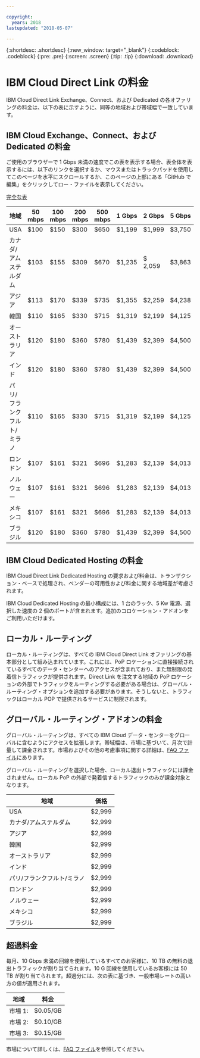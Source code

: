 ```yaml
---

copyright:
  years: 2018
lastupdated: "2018-05-07"

---
```


{:shortdesc: .shortdesc}
{:new_window: target="_blank"}
{:codeblock: .codeblock}
{:pre: .pre}
{:screen: .screen}
{:tip: .tip}
{:download: .download}


# IBM Cloud Direct Link の料金 

IBM Cloud Direct Link Exchange、Connect、および Dedicated の各オファリングの料金は、以下の表に示すように、同等の地域および帯域幅で一致しています。

## IBM Cloud Exchange、Connect、および Dedicated の料金

ご使用のブラウザーで 1 Gbps 未満の速度でこの表を表示する場合、表全体を表示するには、以下のリンクを選択するか、マウスまたはトラックパッドを使用してこのページを水平にスクロールするか、このページの上部にある「GitHub で編集」をクリックしてロー・ファイルを表示してください。

[完全な表](pricing-table.html)

| 地域 | 50 mbps | 100 mbps | 200 mbps | 500 mbps | 1 Gbps | 2 Gbps | 5 Gbps | 10 Gbps |
|----|----|----|----|----|----|----|----|----|
| USA |  $100 | $150 | $300 | $650 | $1,199 | $1,999 | $3,750 | $4,999 |
| カナダ/アムステルダム |  $103 | $155 | $309 | $670 | $1,235 | $ 2,059 | $3,863 | $5,149 |
| アジア | $113 | $170 | $339 | $735 | $1,355 | $2,259 | $4,238 | $5,649 |
| 韓国 | $110 | $165 | $330 | $715 | $1,319 | $2,199 | $4,125 | $5,499 |
| オーストラリア | $120 | $180 | $360 | $780 | $1,439 | $2,399 | $4,500| $5,999 |
| インド | $120 | $180 | $360 | $780 | $1,439 | $2,399 | $4,500| $5,999 |
| パリ/フランクフルト/ミラノ |  $110 | $165 | $330 | $715 | $1,319 | $2,199 | $4,125 | $5,499 |
|ロンドン |  $107 | $161 | $321 | $696 | $1,283 | $2,139 | $4,013 | $5,349 |
| ノルウェー | $107 | $161 | $321 | $696 | $1,283 | $2,139 | $4,013 | $5,349 |
| メキシコ| $107 | $161 | $321 | $696 | $1,283 | $2,139 | $4,013 | $5,349 |
|ブラジル | $120 | $180 | $360 | $780 | $1,439 | $2,399 | $4,500| $5,999 |


## IBM Cloud Dedicated Hosting の料金

IBM Cloud Direct Link Dedicated Hosting の要求および料金は、トランザクション・ベースで処理され、ベンダーの可用性および料金に関する地域差が考慮されます。

IBM Cloud Dedicated Hosting の最小構成には、1 台のラック、5 Kw 電源、選択した速度の 2 個のポートが含まれます。追加のコロケーション・アドオンをご利用いただけます。

## ローカル・ルーティング

ローカル・ルーティングは、すべての IBM Cloud Direct Link オファリングの基本部分として組み込まれています。これには、PoP ロケーションに直接接続されているすべてのデータ・センターへのアクセスが含まれており、また無制限の発着信トラフィックが提供されます。Direct Link を注文する地域の PoP ロケーションの外部でトラフィックをルーティングする必要がある場合は、グローバル・ルーティング・オプションを追加する必要があります。そうしないと、トラフィックはローカル POP で提供されるサービスに制限されます。

## グローバル・ルーティング・アドオンの料金

グローバル・ルーティングは、すべての IBM Cloud データ・センターをグローバルに含むようにアクセスを拡張します。帯域幅は、市場に基づいて、月次で計量して課金されます。市場およびその他の考慮事項に関する詳細は、[FAQ ファイル](faqs.html#what-are-the-local-routing-and-global-routing-options)にあります。

グローバル・ルーティングを選択した場合、ローカル退出トラフィックには課金されません。ローカル PoP の外部で発着信するトラフィックのみが課金対象となります。

| 地域 | 価格 |
|---------|----------|
|USA | $2,999 |
|カナダ/アムステルダム | $2,999 |
|アジア | $2,999 |
|韓国 | $2,999 |
|オーストラリア | $2,999 |
|インド | $2,999 |
|パリ/フランクフルト/ミラノ | $2,999 |
|ロンドン | $2,999 |
|ノルウェー | $2,999 |
|メキシコ | $2,999 |
|ブラジル | $2,999 |

## 超過料金

毎月、10 Gbps 未満の回線を使用しているすべてのお客様に、10 TB の無料の退出トラフィックが割り当てられます。10 G 回線を使用しているお客様には 50 TB が割り当てられます。超過分には、次の表に基づき、一般市場レートの高い方の値が適用されます。 

|地域 | 料金 |
|--------|--------|
| 市場 1: | $0.05/GB |
| 市場 2: | $0.10/GB |
| 市場 3: | $0.15/GB |

市場について詳しくは、[FAQ ファイル](faqs.html#what-are-the-local-routing-and-global-routing-options)を参照してください。
